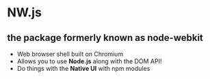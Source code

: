 # NW.js
## the package formerly known as node-webkit

* Web browser shell built on Chromium
* Allows you to use **Node.js** along with the DOM API!
* Do things with the **Native UI** with npm modules
